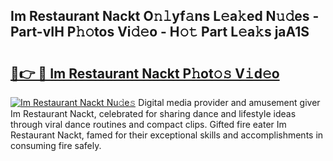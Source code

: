 ## Im Restaurant Nackt O𝚗𝚕yf𝚊ns L𝚎a𝚔ed N𝚞𝚍es - Part-vIH P𝚑𝚘tos Vi𝚍𝚎o - H𝚘𝚝 Part L𝚎a𝚔s jaA1S

# <h2><a href="http://kfbjifw.oniu.top/?m=Im+Restaurant+Nackt">🔗👉 🔴 Im Restaurant Nackt P𝚑ot𝚘𝚜 V𝚒d𝚎o</a></h2>

[![Im Restaurant Nackt Nu𝚍e𝚜](https://i.imgur.com/0qMVB7G.gif)](http://kfbjifw.oniu.top/?m=Im+Restaurant+Nackt)
Digital media provider and amusement giver Im Restaurant Nackt, celebrated for sharing dance and lifestyle ideas through viral dance routines and compact clips. Gifted fire eater Im Restaurant Nackt, famed for their exceptional skills and accomplishments in consuming fire safely.  
